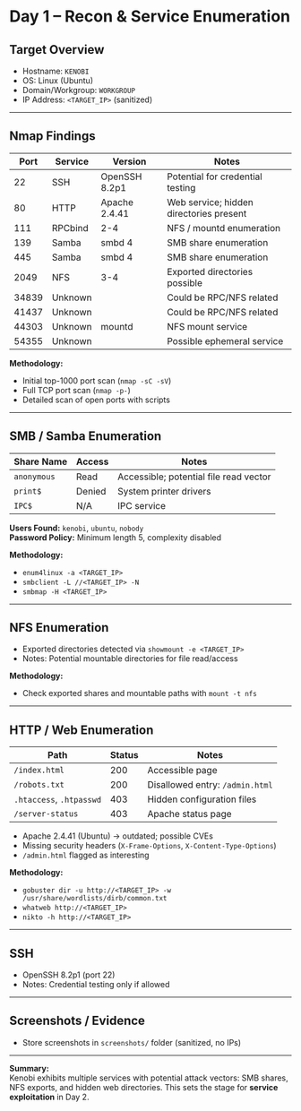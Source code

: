 # Day 1 – Recon & Service Enumeration

## Target Overview
- Hostname: `KENOBI`
- OS: Linux (Ubuntu)
- Domain/Workgroup: `WORKGROUP`
- IP Address: `<TARGET_IP>` (sanitized)

---

## Nmap Findings
| Port  | Service       | Version                     | Notes |
|-------|---------------|----------------------------|-------|
| 22    | SSH           | OpenSSH 8.2p1              | Potential for credential testing |
| 80    | HTTP          | Apache 2.4.41              | Web service; hidden directories present |
| 111   | RPCbind       | 2-4                        | NFS / mountd enumeration |
| 139   | Samba         | smbd 4                     | SMB share enumeration |
| 445   | Samba         | smbd 4                     | SMB share enumeration |
| 2049  | NFS           | 3-4                        | Exported directories possible |
| 34839 | Unknown       |                            | Could be RPC/NFS related |
| 41437 | Unknown       |                            | Could be RPC/NFS related |
| 44303 | Unknown       | mountd                     | NFS mount service |
| 54355 | Unknown       |                            | Possible ephemeral service |

**Methodology:**  
- Initial top-1000 port scan (`nmap -sC -sV`)  
- Full TCP port scan (`nmap -p-`)  
- Detailed scan of open ports with scripts  

---

## SMB / Samba Enumeration
| Share Name | Access | Notes |
|------------|--------|-------|
| `anonymous` | Read | Accessible; potential file read vector |
| `print$`    | Denied | System printer drivers |
| `IPC$`      | N/A   | IPC service |

**Users Found:** `kenobi`, `ubuntu`, `nobody`  
**Password Policy:** Minimum length 5, complexity disabled  

**Methodology:**  
- `enum4linux -a <TARGET_IP>`  
- `smbclient -L //<TARGET_IP> -N`  
- `smbmap -H <TARGET_IP>`  

---

## NFS Enumeration
- Exported directories detected via `showmount -e <TARGET_IP>`  
- Notes: Potential mountable directories for file read/access  

**Methodology:**  
- Check exported shares and mountable paths with `mount -t nfs`  

---

## HTTP / Web Enumeration
| Path | Status | Notes |
|------|--------|-------|
| `/index.html` | 200 | Accessible page |
| `/robots.txt` | 200 | Disallowed entry: `/admin.html` |
| `.htaccess`, `.htpasswd` | 403 | Hidden configuration files |
| `/server-status` | 403 | Apache status page |

- Apache 2.4.41 (Ubuntu) → outdated; possible CVEs  
- Missing security headers (`X-Frame-Options`, `X-Content-Type-Options`)  
- `/admin.html` flagged as interesting  

**Methodology:**  
- `gobuster dir -u http://<TARGET_IP> -w /usr/share/wordlists/dirb/common.txt`  
- `whatweb http://<TARGET_IP>`  
- `nikto -h http://<TARGET_IP>`  

---

## SSH
- OpenSSH 8.2p1 (port 22)  
- Notes: Credential testing only if allowed  

---

## Screenshots / Evidence
- Store screenshots in `screenshots/` folder (sanitized, no IPs)  

---

**Summary:**  
Kenobi exhibits multiple services with potential attack vectors: SMB shares, NFS exports, and hidden web directories. This sets the stage for **service exploitation** in Day 2.
